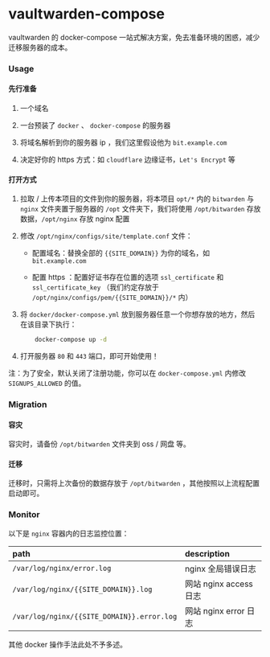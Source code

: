 # vaultwarden-compose

vaultwarden 的 docker-compose 一站式解决方案，免去准备环境的困惑，减少迁移服务器的成本。

### Usage

#### 先行准备

1. 一个域名

2. 一台预装了 `docker` 、 `docker-compose` 的服务器

3. 将域名解析到你的服务器 ip ，我们这里假设他为 `bit.example.com` 

4. 决定好你的 https 方式：如 `cloudflare` 边缘证书，`Let's Encrypt` 等


#### 打开方式

1. 拉取 / 上传本项目的文件到你的服务器，将本项目 `opt/*` 内的 `bitwarden` 与 `nginx` 文件夹置于服务器的 `/opt` 文件夹下，我们将使用 `/opt/bitwarden` 存放数据，`/opt/nginx` 存放 nginx 配置

2. 修改 `/opt/nginx/configs/site/template.conf` 文件：

     - 配置域名：替换全部的 `{{SITE_DOMAIN}}` 为你的域名，如 `bit.example.com`

     - 配置 https ：配置好证书存在位置的选项 `ssl_certificate` 和 `ssl_certificate_key` （我们约定存放于 `/opt/nginx/configs/pem/{{SITE_DOMAIN}}/*` 内）

3. 将 `docker/docker-compose.yml` 放到服务器任意一个你想存放的地方，然后在该目录下执行：

    ```bash
        docker-compose up -d
    ```

4. 打开服务器 `80` 和 `443` 端口，即可开始使用！


注：为了安全，默认关闭了注册功能，你可以在 `docker-compose.yml` 内修改 `SIGNUPS_ALLOWED` 的值。

### Migration

#### 容灾

容灾时，请备份 `/opt/bitwarden` 文件夹到 oss / 网盘 等。

#### 迁移

迁移时，只需将上次备份的数据存放于 `/opt/bitwarden` ，其他按照以上流程配置启动即可。

### Monitor

以下是 `nginx` 容器内的日志监控位置：

path|description
:-|:-
`/var/log/nginx/error.log`| nginx 全局错误日志
`/var/log/nginx/{{SITE_DOMAIN}}.log`|网站 nginx access 日志
`/var/log/nginx/{{SITE_DOMAIN}}.error.log`|网站 nginx error 日志

其他 docker 操作手法此处不予多述。
